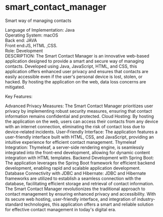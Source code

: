 # smart_contact_manager
Smart way of managing contacts<br />


Language of Implementation: Java<br />
Operating System: macOS<br />
Back end: JAVA<br />
Front end:JS, HTML ,CSS.<br />
Role: Development<br />
DESCRIPTION:
The Smart Contact Manager is an innovative web-based application designed to provide a smart and secure way of managing contacts. Developed using Java, JavaScript, HTML, and CSS, this application offers enhanced user privacy and ensures that contacts are easily accessible even if the user's personal device is lost, stolen, or hacked. By hosting the application on the web, data loss concerns are mitigated.

Key Features:

Advanced Privacy Measures: The Smart Contact Manager prioritizes user privacy by implementing robust security measures, ensuring that contact information remains confidential and protected.
Cloud Hosting: By hosting the application on the web, users can access their contacts from any device with an internet connection, eliminating the risk of contact loss due to device-related incidents.
User-Friendly Interface: The application features a user-friendly interface built with HTML, CSS, and JavaScript, providing an intuitive experience for efficient contact management.
Thymeleaf Integration: Thymeleaf, a server-side rendering engine, is seamlessly integrated into the front-end development, allowing for dynamic content integration with HTML templates.
Backend Development with Spring Boot: The application leverages the Spring Boot framework for efficient backend development, enabling rapid and scalable application development.
Database Connectivity with JDBC and Hibernate: JDBC and Hibernate frameworks are utilized to establish a seamless connection with the database, facilitating efficient storage and retrieval of contact information.
The Smart Contact Manager revolutionizes the traditional approach to contact management by ensuring enhanced privacy and accessibility. With its secure web hosting, user-friendly interface, and integration of industry-standard technologies, this application offers a smart and reliable solution for effective contact management in today's digital era.

